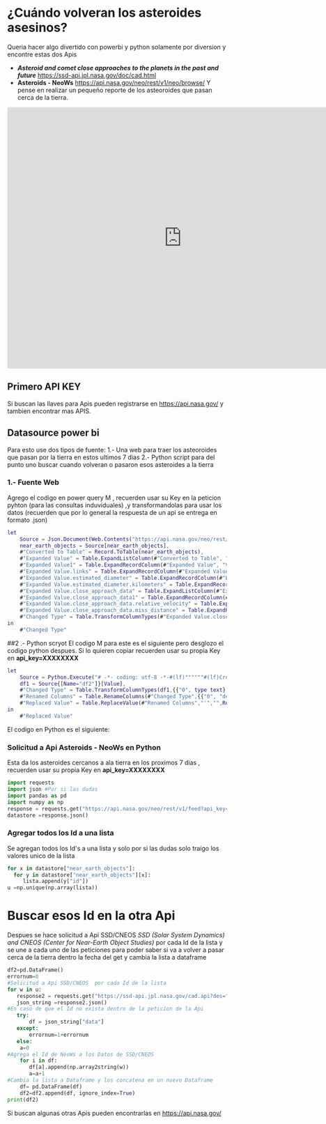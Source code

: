 
# ¿Cuándo volveran los asteroides asesinos?

Queria hacer algo divertido con powerbi y python solamente por diversion y encontre estas dos Apis
- ***Asteroid and comet close approaches to the planets in the past and future*** https://ssd-api.jpl.nasa.gov/doc/cad.html
- **Asteroids - NeoWs**   https://api.nasa.gov/neo/rest/v1/neo/browse/
Y pense en realizar un pequeño reporte de los asteoroides que pasan cerca de la tierra.

<html>
<iframe width="800" height="600" src="https://app.powerbi.com/view?r=eyJrIjoiMWU5NmU1MDctZGY4NC00NTQyLTgzZTctMzc0MGQ0NjBhODI0IiwidCI6ImE1YmRlMjRmLTdlODgtNGE0ZC04ZTg4LWY3YTFmYWY5ZGE5NCIsImMiOjR9" frameborder="0" allowFullScreen="true"></iframe>
</html>

## Primero API KEY
Si buscan las llaves para Apis pueden registrarse en https://api.nasa.gov/ y tambien encontrar mas APIS.

## Datasource power bi
Para esto use dos tipos de fuente: 
1.- Una web para traer los asteoroides que pasan por la tierra en estos ultimos 7 dias
2.- Python script para del punto uno buscar cuando volveran o pasaron esos asteroides a la tierra

### 1.- Fuente Web
Agrego el codigo en power query M , recuerden usar su Key en la peticion pyhton (para las consultas induviduales) ,y transformandolas 
para usar los datos (recuerden que por lo general la respuesta de un api se entrega en formato .json)

```M
let
    Source = Json.Document(Web.Contents("https://api.nasa.gov/neo/rest/v1/feed?api_key=XXXXXXXXXX")),
    near_earth_objects = Source[near_earth_objects],
    #"Converted to Table" = Record.ToTable(near_earth_objects),
    #"Expanded Value" = Table.ExpandListColumn(#"Converted to Table", "Value"),
    #"Expanded Value1" = Table.ExpandRecordColumn(#"Expanded Value", "Value", {"links", "id", "neo_reference_id", "name", "nasa_jpl_url", "absolute_magnitude_h", "estimated_diameter", "is_potentially_hazardous_asteroid", "close_approach_data", "is_sentry_object"}, {"Value.links", "Value.id", "Value.neo_reference_id", "Value.name", "Value.nasa_jpl_url", "Value.absolute_magnitude_h", "Value.estimated_diameter", "Value.is_potentially_hazardous_asteroid", "Value.close_approach_data", "Value.is_sentry_object"}),
    #"Expanded Value.links" = Table.ExpandRecordColumn(#"Expanded Value1", "Value.links", {"self"}, {"Value.links.self"}),
    #"Expanded Value.estimated_diameter" = Table.ExpandRecordColumn(#"Expanded Value.links", "Value.estimated_diameter", {"kilometers"}, {"Value.estimated_diameter.kilometers"}),
    #"Expanded Value.estimated_diameter.kilometers" = Table.ExpandRecordColumn(#"Expanded Value.estimated_diameter", "Value.estimated_diameter.kilometers", {"estimated_diameter_min", "estimated_diameter_max"}, {"Value.estimated_diameter.kilometers.estimated_diameter_min", "Value.estimated_diameter.kilometers.estimated_diameter_max"}),
    #"Expanded Value.close_approach_data" = Table.ExpandListColumn(#"Expanded Value.estimated_diameter.kilometers", "Value.close_approach_data"),
    #"Expanded Value.close_approach_data1" = Table.ExpandRecordColumn(#"Expanded Value.close_approach_data", "Value.close_approach_data", {"close_approach_date", "close_approach_date_full", "epoch_date_close_approach", "relative_velocity", "miss_distance", "orbiting_body"}, {"Value.close_approach_data.close_approach_date", "Value.close_approach_data.close_approach_date_full", "Value.close_approach_data.epoch_date_close_approach", "Value.close_approach_data.relative_velocity", "Value.close_approach_data.miss_distance", "Value.close_approach_data.orbiting_body"}),
    #"Expanded Value.close_approach_data.relative_velocity" = Table.ExpandRecordColumn(#"Expanded Value.close_approach_data1", "Value.close_approach_data.relative_velocity", {"kilometers_per_hour"}, {"Value.close_approach_data.relative_velocity.kilometers_per_hour"}),
    #"Expanded Value.close_approach_data.miss_distance" = Table.ExpandRecordColumn(#"Expanded Value.close_approach_data.relative_velocity", "Value.close_approach_data.miss_distance", {"kilometers"}, {"Value.close_approach_data.miss_distance.kilometers"}),
    #"Changed Type" = Table.TransformColumnTypes(#"Expanded Value.close_approach_data.miss_distance",{{"Value.absolute_magnitude_h", type number}, {"Value.estimated_diameter.kilometers.estimated_diameter_max", type number}, {"Value.is_potentially_hazardous_asteroid", type logical}, {"Value.close_approach_data.relative_velocity.kilometers_per_hour", type number}, {"Value.close_approach_data.miss_distance.kilometers", type number}, {"Value.is_sentry_object", type logical}, {"Value.estimated_diameter.kilometers.estimated_diameter_min", type number}, {"Value.close_approach_data.epoch_date_close_approach", type number}})
in
    #"Changed Type"
```
##2 .- Python scryot 
El codigo M para este es el siguiente pero desglozo el codigo python despues.
Si lo quieren copiar recuerden usar su propia Key en **api_key=XXXXXXXX**

```M
let
    Source = Python.Execute("# -*- coding: utf-8 -*-#(lf)""""""#(lf)Created on Sat Nov  9 23:17:16 2019#(lf)#(lf)@author: jjdiaz#(lf)""""""#(lf)#(lf)#(lf)import requests#(lf)import json#(lf)import pandas as pd#(lf)import numpy as np#(lf)response = requests.get(""https://api.nasa.gov/neo/rest/v1/feed?api_key=XXXXXX"")#(lf)datastore =response.json()#(lf)#(lf)lista = []#(lf)for x in datastore[""near_earth_objects""]:#(lf)  #print(datastore[""near_earth_objects""][x]) #(lf)  for y in datastore[""near_earth_objects""][x]:#(lf)     lista.append(y[""id""])#(lf)      #(lf)u =np.unique(np.array(lista))#(lf)df2=pd.DataFrame()#(lf)#(lf)errornum=0#(lf)for w in u:#(lf)  # print( w)#(lf)   response2 = requests.get(""https://ssd-api.jpl.nasa.gov/cad.api?des=""+w+""&date-min=1900-01-01&date-max=2100-01-01&dist-max=0.2"")#(lf)   json_string =response2.json()#(lf)   #print(json_string[""data""])#(lf)   try:#(lf)       df = json_string[""data""]#(lf)   except:#(lf)       errornum=1+errornum#(lf)   else:#(lf)    a=0    #(lf)    for i in df:#(lf)       #(lf)       df[a].append(np.array2string(w))#(lf)       a=a+1#(lf)       #(lf)    df= pd.DataFrame(df)#(lf)    df2=df2.append(df, ignore_index=True)#(lf)print(df2)#(lf)      #(lf)#(lf)   #(lf)      "),
    df1 = Source{[Name="df2"]}[Value],
    #"Changed Type" = Table.TransformColumnTypes(df1,{{"0", type text}, {"1", Int64.Type}, {"2", type number}, {"3", type datetime}, {"4", type number}, {"5", type number}, {"6", type number}, {"7", type number}, {"8", type number}, {"9", type text}, {"10", type number}, {"11", type text}}),
    #"Renamed Columns" = Table.RenameColumns(#"Changed Type",{{"0", "des"}, {"1", "Orbit Id"}, {"2", "jd"}, {"3", "time of close-approeach"}, {"4", "dist"}, {"5", "dist_min"}, {"6", "dist_max"}, {"7", "v_rel"}, {"8", "v_inf"}, {"9", "T-sigma-f"}, {"10", "h"}, {"11", "ID"}}),
    #"Replaced Value" = Table.ReplaceValue(#"Renamed Columns","'","",Replacer.ReplaceText,{"ID"})
in
    #"Replaced Value"
```

El codigo en Python es el siguiente:

### Solicitud a Api **Asteroids - NeoWs**  en Python
Esta da los asteroides cercanos a ala tierra en los proximos 7 dias , recuerden usar su propia Key en **api_key=XXXXXXXX**


```python
import requests
import json #Por si las dudas
import pandas as pd
import numpy as np
response = requests.get("https://api.nasa.gov/neo/rest/v1/feed?api_key=XXXXXXXX")
datastore =response.json()
```
### Agregar todos los Id a una lista 
Se agregan todos los Id's a una lista y solo por si las dudas  solo traigo los valores unico de la lista

```python
for x in datastore["near_earth_objects"]:
  for y in datastore["near_earth_objects"][x]:
     lista.append(y["id"])
u =np.unique(np.array(lista))
```

# Buscar esos Id en la otra Api

Despues se hace solicitud a Api SSD/CNEOS   _SSD (Solar System Dynamics) and CNEOS (Center for Near-Earth Object Studies)_ por cada Id de la lista y se une a cada uno de las peticiones para poder saber si va a volver a pasar cerca de la tierra dentro la fecha del get
y cambia la lista a dataframe

```python
df2=pd.DataFrame()
errornum=0
#Solicitud a Api SSD/CNEOS  por cada Id de la lista 
for w in u:
   response2 = requests.get("https://ssd-api.jpl.nasa.gov/cad.api?des="+w+"&date-min=1900-01-01&date-max=2100-01-01&dist-max=0.2")
   json_string =response2.json()
#En caso de que el Id no exista dentro de la peticion de la Api   
   try:
       df = json_string["data"]
   except:
       errornum=1+errornum
   else:
    a=0
#Agrega el Id de NeoWs a los Datos de SSD/CNEOS    
    for i in df:
       df[a].append(np.array2string(w))
       a=a+1
#Cambia la lista a Dataframe y los concatena en un nuevo Dataframe       
    df= pd.DataFrame(df)
    df2=df2.append(df, ignore_index=True)
print(df2)
```     



Si buscan algunas otras Apis pueden encontrarlas en
https://api.nasa.gov/

